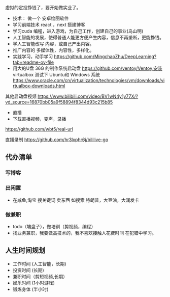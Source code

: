 虚拟的定投挣钱了，要开始做实业了。

- 技术： 做一个 安卓绘图软件
- 学习前端技术 react ，next 搭建博客
- 学习cuda 编程，进入游戏，为自己工作，创建自己的事业(鸟山明)
- 人工智能的发展，使得普通人能更方便产生内容，信息不再垄断，更能挣钱。
- 学人工智能改写 内容，或自己产出内容。
- 推广内容的 多媒体性，内容性，多样化。
- 实践学习，动手学习 https://github.com/MingchaoZhu/DeepLearning?tab=readme-ov-file
- 用大的U盘 36G 的制作系统启动盘  https://github.com/ventoy/Ventoy,安装 virtualbox 测试下 Ubuntu和 Windows 系统 https://www.oracle.com/cn/virtualization/technologies/vm/downloads/virtualbox-downloads.html

其他启动盘视频
https://www.bilibili.com/video/BV1wN4y1y77X/?vd_source=16870bb05a9f58894f8344d93c215b85


- 直播
- 下载直播视频，变声，录播

https://github.com/wbt5/real-url

直播录制 
https://github.com/hr3lxphr6j/bililive-go

## 代办清单

### 写博客

### 出闲置

- 在咸鱼,淘宝 搜关键词 卖东西  如搜索 特朗普，大豆油，大润发卡

### 做兼职

- todo（端盘子），做培训（剪视频，编程）
- 找业务兼职，我要做高技术的，我不喜欢接触人花费时间
在犯错中学习。

## 人生时间规划

- 工作时间 (人工智能，长期)
- 投资时间 (长期)
- 兼职时间（剪短视频,长期）
- 娱乐时间 (1小时游戏)
- 锻炼身体 (半小时)
